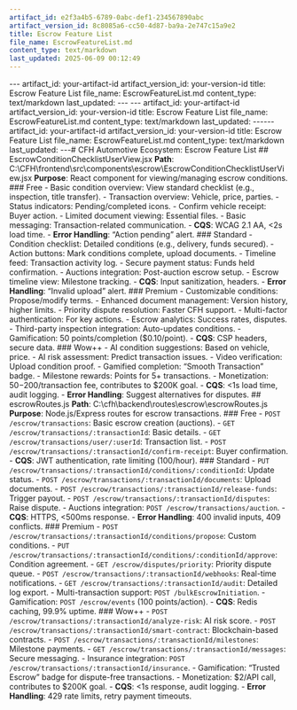```yaml
---
artifact_id: e2f3a4b5-6789-0abc-def1-234567890abc
artifact_version_id: 8c8085a6-cc50-4d87-ba9a-2e747c15a9e2
title: Escrow Feature List
file_name: EscrowFeatureList.md
content_type: text/markdown
last_updated: 2025-06-09 00:12:49
---
```

--- artifact_id: your-artifact-id artifact_version_id: your-version-id title: Escrow Feature List file_name: EscrowFeatureList.md content_type: text/markdown last_updated:  --- --- artifact_id: your-artifact-id artifact_version_id: your-version-id title: Escrow Feature List file_name: EscrowFeatureList.md content_type: text/markdown last_updated:  ------ artifact_id: your-artifact-id artifact_version_id: your-version-id title: Escrow Feature List file_name: EscrowFeatureList.md content_type: text/markdown last_updated:  ---# CFH Automotive Ecosystem: Escrow Feature List  ## EscrowConditionChecklistUserView.jsx **Path**: C:\CFH\frontend\src\components\escrow\EscrowConditionChecklistUserView.jsx   **Purpose**: React component for viewing/managing escrow conditions.  ### Free - Basic condition overview: View standard checklist (e.g., inspection, title transfer).   - Transaction overview: Vehicle, price, parties.   - Status indicators: Pending/completed icons.   - Confirm vehicle receipt: Buyer action.   - Limited document viewing: Essential files.   - Basic messaging: Transaction-related communication.   - **CQS**: WCAG 2.1 AA, <2s load time.   - **Error Handling**: “Action pending” alert.  ### Standard - Condition checklist: Detailed conditions (e.g., delivery, funds secured).   - Action buttons: Mark conditions complete, upload documents.   - Timeline feed: Transaction activity log.   - Secure payment status: Funds held confirmation.   - Auctions integration: Post-auction escrow setup.   - Escrow timeline view: Milestone tracking.   - **CQS**: Input sanitization, headers.   - **Error Handling**: “Invalid upload” alert.  ### Premium - Customizable conditions: Propose/modify terms.   - Enhanced document management: Version history, higher limits.   - Priority dispute resolution: Faster CFH support.   - Multi-factor authentication: For key actions.   - Escrow analytics: Success rates, disputes.   - Third-party inspection integration: Auto-updates conditions.   - Gamification: 50 points/completion ($0.10/point).   - **CQS**: CSP headers, secure data.  ### Wow++ - AI condition suggestions: Based on vehicle, price.   - AI risk assessment: Predict transaction issues.   - Video verification: Upload condition proof.   - Gamified completion: “Smooth Transaction” badge.   - Milestone rewards: Points for 5+ transactions.   - Monetization: $50-$200/transaction fee, contributes to $200K goal.   - **CQS**: <1s load time, audit logging.   - **Error Handling**: Suggest alternatives for disputes.  ## escrowRoutes.js **Path**: C:\cfh\backend\routes\escrow\escrowRoutes.js   **Purpose**: Node.js/Express routes for escrow transactions.  ### Free - `POST /escrow/transactions`: Basic escrow creation (auctions).   - `GET /escrow/transactions/:transactionId`: Basic details.   - `GET /escrow/transactions/user/:userId`: Transaction list.   - `POST /escrow/transactions/:transactionId/confirm-receipt`: Buyer confirmation.   - **CQS**: JWT authentication, rate limiting (100/hour).  ### Standard - `PUT /escrow/transactions/:transactionId/conditions/:conditionId`: Update status.   - `POST /escrow/transactions/:transactionId/documents`: Upload documents.   - `POST /escrow/transactions/:transactionId/release-funds`: Trigger payout.   - `POST /escrow/transactions/:transactionId/disputes`: Raise dispute.   - Auctions integration: `POST /escrow/transactions/auction`.   - **CQS**: HTTPS, <500ms response.   - **Error Handling**: 400 invalid inputs, 409 conflicts.  ### Premium - `POST /escrow/transactions/:transactionId/conditions/propose`: Custom conditions.   - `PUT /escrow/transactions/:transactionId/conditions/:conditionId/approve`: Condition agreement.   - `GET /escrow/disputes/priority`: Priority dispute queue.   - `POST /escrow/transactions/:transactionId/webhooks`: Real-time notifications.   - `GET /escrow/transactions/:transactionId/audit`: Detailed log export.   - Multi-transaction support: `POST /bulkEscrowInitiation`.   - Gamification: `POST /escrow/events` (100 points/action).   - **CQS**: Redis caching, 99.9% uptime.  ### Wow++ - `POST /escrow/transactions/:transactionId/analyze-risk`: AI risk score.   - `POST /escrow/transactions/:transactionId/smart-contract`: Blockchain-based contracts.   - `POST /escrow/transactions/:transactionId/milestones`: Milestone payments.   - `GET /escrow/transactions/:transactionId/messages`: Secure messaging.   - Insurance integration: `POST /escrow/transactions/:transactionId/insurance`.   - Gamification: “Trusted Escrow” badge for dispute-free transactions.   - Monetization: $2/API call, contributes to $200K goal.   - **CQS**: <1s response, audit logging.   - **Error Handling**: 429 rate limits, retry payment timeouts.
